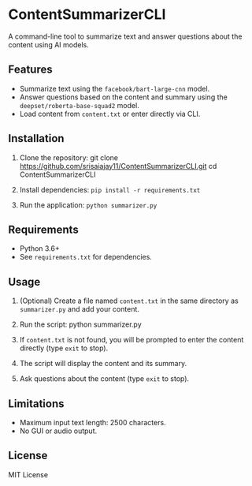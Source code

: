 # ContentSummarizerCLI

A command-line tool to summarize text and answer questions about the content using AI models.

## Features
- Summarize text using the `facebook/bart-large-cnn` model.
- Answer questions based on the content and summary using the `deepset/roberta-base-squad2` model.
- Load content from `content.txt` or enter directly via CLI.

## Installation
1. Clone the repository: git clone https://github.com/srisaiajay11/ContentSummarizerCLI.git
   cd ContentSummarizerCLI
2. Install dependencies:
    `pip install -r requirements.txt`

3. Run the application:
    `python summarizer.py`

## Requirements
- Python 3.6+
- See `requirements.txt` for dependencies.

## Usage
1. (Optional) Create a file named `content.txt` in the same directory as `summarizer.py` and add your content.
2. Run the script: python summarizer.py

3. If `content.txt` is not found, you will be prompted to enter the content directly (type `exit` to stop).
4. The script will display the content and its summary.
5. Ask questions about the content (type `exit` to stop).

## Limitations
- Maximum input text length: 2500 characters.
- No GUI or audio output.

## License
MIT License


